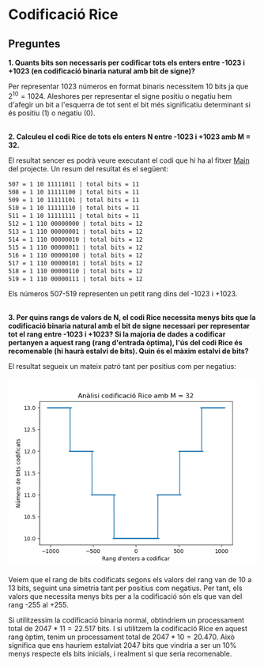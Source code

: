 # Codificació Rice

## Preguntes
**1. Quants bits son necessaris per codificar tots els enters entre -1023 i +1023 (en codificació binaria natural amb bit de signe)?**<br>

Per representar 1023 números en format binaris necessitem 10 bits ja que $2^{10}= 1024$. Aleshores per representar el signe positiu o negatiu hem d'afegir un bit a l'esquerra de tot sent el bit més significatiu determinant si és positiu (1) o negatiu (0).<br><br>

**2. Calculeu el codi Rice de tots els enters N entre -1023 i +1023 amb M = 32.**<br>

El resultat sencer es podrà veure executant el codi que hi ha al fitxer [Main](https://github.com/jordiBujaldon/TM-Rice/blob/master/src/Main.java) del projecte. Un resum del resultat és el següent:
```
507 = 1 10 11111011 | total bits = 11
508 = 1 10 11111100 | total bits = 11
509 = 1 10 11111101 | total bits = 11
510 = 1 10 11111110 | total bits = 11
511 = 1 10 11111111 | total bits = 11
512 = 1 110 00000000 | total bits = 12
513 = 1 110 00000001 | total bits = 12
514 = 1 110 00000010 | total bits = 12
515 = 1 110 00000011 | total bits = 12
516 = 1 110 00000100 | total bits = 12
517 = 1 110 00000101 | total bits = 12
518 = 1 110 00000110 | total bits = 12
519 = 1 110 00000111 | total bits = 12
```
Els números 507-519 representen un petit rang dins del -1023 i +1023.<br><br>

**3. Per quins rangs de valors de N, el codi Rice necessita menys bits que la codificació binaria natural amb el bit de signe necessari per representar tot el rang entre -1023 i +1023? Si la majoria de dades a codificar pertanyen a aquest rang (rang d'entrada òptima), l'ús del codi Rice és recomenable (hi haurà estalvi de bits). Quin és el màxim estalvi de bits?**

El resultat segueix un mateix patró tant per positius com per negatius:<br><br>
<img src="./images/codificacio_rice.png"><br><br>
Veiem que el rang de bits codificats segons els valors del rang van de 10 a 13 bits, seguint una simetria tant per positius com negatius. Per tant, els valors que necessita menys bits per a la codificació són els que van del rang -255 al +255. 

Si utilitzessim la codificació binaria normal, obtindriem un processament total de $2047 * 11 = 22.517$ bits. I si utilitzem la codificació Rice en aquest rang òptim, tenim un processament total de $2047 * 10 = 20.470$. Això significa que ens hauriem estalviat 2047 bits que vindria a ser un 10% menys respecte els bits inicials, i realment si que seria recomenable.
